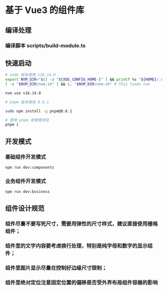 # 基于 Vue3 的组件库

## 编译处理

### 编译脚本 scripts/build-module.ts

## 快速启动


```sh
# node 版本使用 v16.14.0
export NVM_DIR="$([ -z "${XDG_CONFIG_HOME-}" ] && printf %s "${HOME}/.nvm" || printf %s "${XDG_CONFIG_HOME}/nvm")"
[ -s "$NVM_DIR/nvm.sh" ] && \. "$NVM_DIR/nvm.sh" # This loads nvm

nvm use v16.14.0

# pnpm 版本使用 8.6.1

sudo npm install -g pnpm@8.6.1

# 使用 pnpm 来管理项目
pnpm i
```
## 开发模式

### 基础组件开发模式

```sh
npm run dev:components
```

### 业务组件开发模式

```sh
npm run dev:business
```
## 组件设计规范

### 组件尽量不要写死尺寸，需要用弹性的尺寸样式，建议直接使用栅格组件；

### 组件里的文字内容要考虑换行处理，特别是纯字母和数字的显示组件；

### 组件里图片显示尽量在控制好边缘尺寸限制；

### 组件里绝对定位注意固定位置的偏移是否受外界布局组件容器的影响
